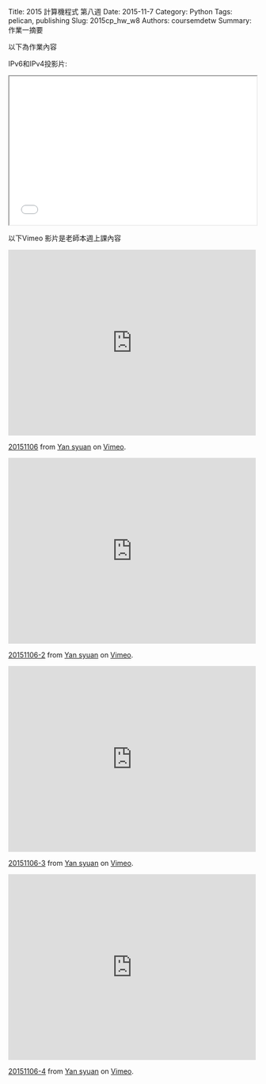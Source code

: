 Title: 2015 計算機程式 第八週
Date: 2015-11-7
Category: Python
Tags: pelican, publishing
Slug: 2015cp_hw_w8
Authors: coursemdetw
Summary: 作業一摘要

以下為作業內容

IPv6和IPv4投影片:

<iframe src="40423104_cp_w8_p.html" width="500" height="300"></iframe>

以下Vimeo 影片是老師本週上課內容

<iframe src="https://player.vimeo.com/video/144836109" width="500" height="375" frameborder="0" webkitallowfullscreen mozallowfullscreen allowfullscreen></iframe> <p><a href="https://vimeo.com/144836109">20151106</a> from <a href="https://vimeo.com/user44900188">Yan syuan</a> on <a href="https://vimeo.com">Vimeo</a>.</p>

<iframe src="https://player.vimeo.com/video/145586561" width="500" height="375" frameborder="0" webkitallowfullscreen mozallowfullscreen allowfullscreen></iframe> <p><a href="https://vimeo.com/145586561">20151106-2</a> from <a href="https://vimeo.com/user44900188">Yan syuan</a> on <a href="https://vimeo.com">Vimeo</a>.</p>

<iframe src="https://player.vimeo.com/video/145865162" width="500" height="375" frameborder="0" webkitallowfullscreen mozallowfullscreen allowfullscreen></iframe> <p><a href="https://vimeo.com/145865162">20151106-3</a> from <a href="https://vimeo.com/user44900188">Yan syuan</a> on <a href="https://vimeo.com">Vimeo</a>.</p>

<iframe src="https://player.vimeo.com/video/145866626" width="500" height="375" frameborder="0" webkitallowfullscreen mozallowfullscreen allowfullscreen></iframe> <p><a href="https://vimeo.com/145866626">20151106-4</a> from <a href="https://vimeo.com/user44900188">Yan syuan</a> on <a href="https://vimeo.com">Vimeo</a>.</p>

